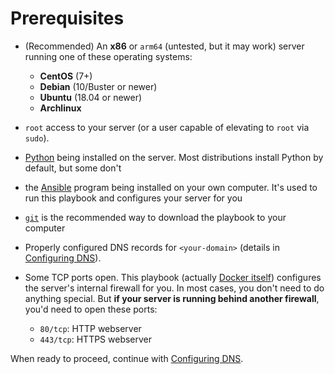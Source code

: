 # Prerequisites

- (Recommended) An **x86** or `arm64` (untested, but it may work) server running one of these operating systems:
  - **CentOS** (7+)
  - **Debian** (10/Buster or newer)
  - **Ubuntu** (18.04 or newer)
  - **Archlinux**

- `root` access to your server (or a user capable of elevating to `root` via `sudo`).

- [Python](https://www.python.org/) being installed on the server. Most distributions install Python by default, but some don't

- the [Ansible](http://ansible.com/) program being installed on your own computer. It's used to run this playbook and configures your server for you

- [`git`](https://git-scm.com/) is the recommended way to download the playbook to your computer

- Properly configured DNS records for `<your-domain>` (details in [Configuring DNS](configuring-dns.md)).

- Some TCP ports open. This playbook (actually [Docker itself](https://docs.docker.com/network/iptables/)) configures the server's internal firewall for you. In most cases, you don't need to do anything special. But **if your server is running behind another firewall**, you'd need to open these ports:

  - `80/tcp`: HTTP webserver
  - `443/tcp`: HTTPS webserver

When ready to proceed, continue with [Configuring DNS](configuring-dns.md).
